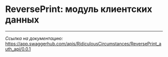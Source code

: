 # ReversePrint: модуль клиентских данных

---
_Ссылка на документацию:_ https://app.swaggerhub.com/apis/RidiculousCircumstances/ReversePrint_auth_api/0.0.1